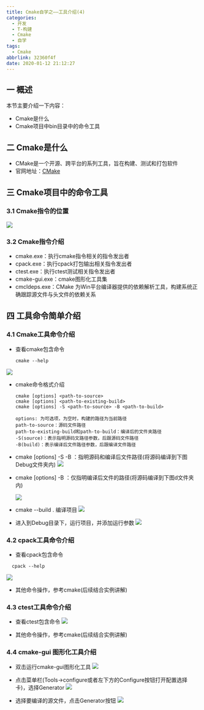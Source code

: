 ```yaml
---
title: Cmake自学之——工具介绍(4)
categories:
  - 开发
  - T-构建
  - Cmake
  - 自学
tags:
  - Cmake
abbrlink: 32360f4f
date: 2020-01-12 21:12:27
---
```

## 一 概述

本节主要介绍一下内容：

* Cmake是什么
* Cmake项目中bin目录中的命令工具

<!--more-->

## 二 Cmake是什么

* CMake是一个开源、跨平台的系列工具，旨在构建、测试和打包软件
* 官网地址：[CMake](https://cmake.org/)

## 三 Cmake项目中的命令工具
### 3.1 Cmake指令的位置
![][1]

### 3.2 Cmake指令介绍

* cmake.exe：执行cmake指令相关的指令发出者
* cpack.exe：执行cpack打包输出相关指令发出者
* ctest.exe：执行ctest测试相关指令发出者
* cmake-gui.exe：cmake图形化工具集
* cmcldeps.exe：CMake 为Win平台编译器提供的依赖解析工具，构建系统正确跟踪源文件与头文件的依赖关系

## 四 工具命令简单介绍

### 4.1  Cmake工具命令介绍

* 查看cmake包含命令

  ```
  cmake --help
  ```

![][2]

* cmake命令格式介绍

  ```
  cmake [options] <path-to-source>
  cmake [options] <path-to-existing-build>
  cmake [options] -S <path-to-source> -B <path-to-build>
  
  options: 为可选项，为空时，构建的路径为当前路径
  path-to-source：源码文件路径
  path-to-existing-build和path-to-build：编译后的文件夹路径
  -S(source)：表示指明源码文路径参数，后跟源码文件路径
  -B(build)：表示编译后文件路径参数，后跟编译文件路径
  ```

* cmake [options] -S <path-to-source> -B <path-to-build>：指明源码和编译后文件路径(将源码编译到下图Debug文件夹内)
  ![][3]

* cmake [options]  -B <path-to-build>：仅指明编译后文件的路径(将源码编译到下图d文件夹内)

  ![][4]

* cmake --build . 编译项目
![][5]

* 进入到Debug目录下，运行项目，并添加运行参数
![][6]

### 4.2 cpack工具命令介绍

* 查看cpack包含命令

```
  cpack --help
```

  ![][7]

* 其他命令操作，参考cmake(后续结合实例讲解)

### 4.3 ctest工具命令介绍

* 查看ctest包含命令
![][8]

* 其他命令操作，参考cmake(后续结合实例讲解)

### 4.4 cmake-gui 图形化工具介绍

* 双击运行cmake-gui图形化工具
![][9]

* 点击菜单栏(Tools->configure或者左下方的Configure按钮打开配置选择卡)，选择Generator
  ![][10]

* 选择要编译的源文件，点击Generator按钮
![][11]



[1]:https://cdn.jsdelivr.net/gh/PGzxc/CDN/blog-image/cmake-cmd-bin-list.png
[2]:https://cdn.jsdelivr.net/gh/PGzxc/CDN/blog-image/cmake-cmd-help.png
[3]:https://cdn.jsdelivr.net/gh/PGzxc/CDN/blog-image/cmake-cmd--s-d-sample.png
[4]:https://cdn.jsdelivr.net/gh/PGzxc/CDN/blog-image/cmake-cmd-build-b.png
[5]:https://cdn.jsdelivr.net/gh/PGzxc/CDN/blog-image/cmake-tools-build-project.png
[6]:https://cdn.jsdelivr.net/gh/PGzxc/CDN/blog-image/cmake-tools-run-params.png
[7]:https://cdn.jsdelivr.net/gh/PGzxc/CDN/blog-image/cpack-tools-help.png
[8]:https://cdn.jsdelivr.net/gh/PGzxc/CDN/blog-image/ctest-tools-help.png
[9]:https://cdn.jsdelivr.net/gh/PGzxc/CDN/blog-image/cmake-tools-gui-open.png
[10]:https://cdn.jsdelivr.net/gh/PGzxc/CDN/blog-image/cmake-tools-generator-choice.png
[11]:https://cdn.jsdelivr.net/gh/PGzxc/CDN/blog-image/cmake-tools-gui-source-generate.png